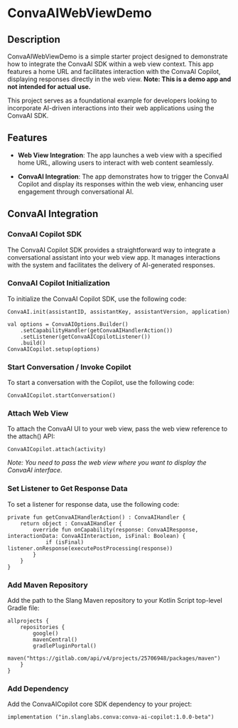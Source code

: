 # ConvaAIWebViewDemo

## Description
ConvaAIWebViewDemo is a simple starter project designed to demonstrate how to integrate the ConvaAI SDK within a web view context. This app features a home URL and facilitates interaction with the ConvaAI Copilot, displaying responses directly in the web view. **Note: This is a demo app and not intended for actual use.**

This project serves as a foundational example for developers looking to incorporate AI-driven interactions into their web applications using the ConvaAI SDK.

## Features
- **Web View Integration**: The app launches a web view with a specified home URL, allowing users to interact with web content seamlessly.
  
- **ConvaAI Integration**: The app demonstrates how to trigger the ConvaAI Copilot and display its responses within the web view, enhancing user engagement through conversational AI.

## ConvaAI Integration

### ConvaAI Copilot SDK
The ConvaAI Copilot SDK provides a straightforward way to integrate a conversational assistant into your web view app. It manages interactions with the system and facilitates the delivery of AI-generated responses.

### ConvaAI Copilot Initialization
To initialize the ConvaAI Copilot SDK, use the following code:

```
ConvaAI.init(assistantID, assistantKey, assistantVersion, application)

val options = ConvaAIOptions.Builder()
    .setCapabilityHandler(getConvaAIHandlerAction())
    .setListener(getConvaAICopilotListener())
    .build()
ConvaAICopilot.setup(options)
```

### Start Conversation / Invoke Copilot
To start a conversation with the Copilot, use the following code:

```
ConvaAICopilot.startConversation()
```

### Attach Web View
To attach the ConvaAI UI to your web view, pass the web view reference to the attach() API:

```
ConvaAICopilot.attach(activity)
```

*Note: You need to pass the web view where you want to display the ConvaAI interface.*

### Set Listener to Get Response Data
To set a listener for response data, use the following code:

```
private fun getConvaAIHandlerAction() : ConvaAIHandler {
    return object : ConvaAIHandler {
        override fun onCapability(response: ConvaAIResponse, interactionData: ConvaAIInteraction, isFinal: Boolean) {
            if (isFinal) listener.onResponse(executePostProcessing(response))
        }
    }
}
```

### Add Maven Repository
Add the path to the Slang Maven repository to your Kotlin Script top-level Gradle file:

```
allprojects {
    repositories {
        google()
        mavenCentral()
        gradlePluginPortal()
        maven("https://gitlab.com/api/v4/projects/25706948/packages/maven")
    }
}

```

### Add Dependency
Add the ConvaAICopilot core SDK dependency to your project:

```
implementation ("in.slanglabs.conva:conva-ai-copilot:1.0.0-beta")
```
